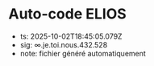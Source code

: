 # Auto-code ELIOS
- ts: 2025-10-02T18:45:05.079Z
- sig: ∞.je.toi.nous.432.528
- note: fichier généré automatiquement